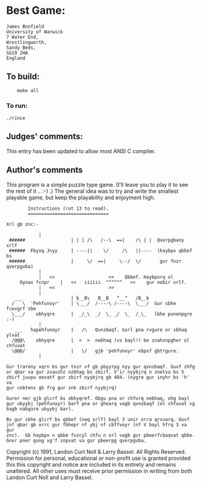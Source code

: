 # Best Game:

    James Bonfield
    University of Warwick
    7 Water End,
    Wrestlingworth,
    Sandy Beds,
    SG19 2HA
    England

## To build:

        make all

### To run:

	./rince

## Judges' comments:

This entry has been updated to allow most ANSI C compiler.

## Author's comments

This program is a simple puzzle type game. (I'll leave you to play
it to see the rest of it .. :-) .)  The general idea was to try and
write the smallest playable game, but keep the playability and
enjoyment high. 
    
		    Instructions (rot 13 to read).
		    ==============================

    Xrl gb znc:-

			    |
     ######                 | | | /\   /--\  ==|    /\ | |  Qverpgbany xrlf 
     ######  Fbyvq Jnyy     | ----||    \/     /\   ||----  (haybpx qbbef bs
     ######                 |     \/  ==|     \--/  \/       gur fnzr qverpgvba)
			    |               
			    |   <<                    >>    Qbbef. Haybpxrq ol
	     Oynax fcnpr    |   <<   iiiiii  ^^^^^^   >>    gur nobir xrlf.
			    |   <<                    >>
			    |              
       ___                  | b__B\   B__B   ^__^   /B__b   
      /   \  'Pehfunoyr'    | \___/  /----\ /----\  \___/  Gur sbhe fcevgrf sbe
      \___/    obhyqre      |  _/_\  _/  \_ _/  \_  /_\_   lbhe punenpgre :-)
			    |                    
       ___   hapehfunoyr    |   /\   Qvnzbaqf. Gurl pna rvgure or sbhaq ylvat
      /@@@\    obhyqre      |  <  >  nebhaq (vs bayl!) be znahsnpgher ol chfuvat
      \@@@/                 |   \/   gjb 'pehfunoyr' ebpxf gbtrgure.
			    |              

    Gur trareny vqrn bs gur tnzr vf gb pbyyrpg nyy gur qvnzbaqf. Guvf zhfg
    or qbar va gur zvavzhz nzbhag bs zbirf. V'ir nyybjrq n znetva bs 5
    zbirf juvpu oevatf gur zbirf nyybjrq gb 484. (nygre gur inyhr bs 'h' va
    gur cebtenz gb frg gur znk zbirf nyybjrq)

    Gurer ner gjb glcrf bs obhyqref. Obgu pna or chfurq nebhaq, ohg bayl
    gur ubyybj (pehfunoyr) barf pna or ghearq vagb qvnzbaqf (ol chfuvat vg
    bagb nabgure ubyybj bar).

    Bs gur sbhe glcrf bs qbbef (naq xrlf) bayl 3 unir orra qrsvarq. Guvf
    jnf qbar gb xrrc gur fbhepr nf ybj nf cbffvoyr (nf V bayl hfrq 3 va gur
    znc).  Gb haybpx n qbbe fvzcyl chfu n xrl vagb gur pbeerfcbaqvat qbbe.
    Gnxr pner gung vg'f snpvat va gur pbeerpg qverpgvba.

Copyright (c) 1991, Landon Curt Noll & Larry Bassel.
All Rights Reserved.  Permission for personal, educational or non-profit use is
granted provided this this copyright and notice are included in its entirety
and remains unaltered.  All other uses must receive prior permission in writing
from both Landon Curt Noll and Larry Bassel.
